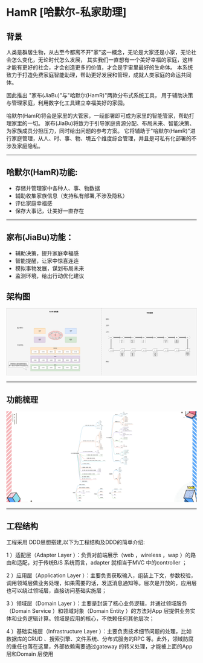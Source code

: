 # HamR [哈默尔-私家助理]

## 背景
人类是群居生物，从古至今都离不开"家"这一概念，无论是大家还是小家，无论社会怎么变化，无论时代怎么发展，
其实我们一直想有一个美好幸福的家庭，这样才能有更好的社会，才会创造更多的价值，才会是宇宙里最好的生命体。
本系统致力于打造免费家庭智能助理，帮助更好发展和管理，成就人类家庭的命运共同体。
  
因此推出 "家布(JiaBu)"与"哈默尔(HamR)"两款分布式系统工具，
用于辅助决策与管理家庭，利用数字化工具建立幸福美好的家园。

哈默尔(HamR)将会是家里的大管家，一经部署即可成为家里的智能管家，帮助打理家里的一切。
家布(JiaBu)将致力于引导家庭资源分配、布局未来、智能决策、为家族成员分担压力，同时给出问题的参考方案。
它将辅助于"哈默尔(HamR)"进行家庭管理，从人、时、事、物、境五个维度综合管理，并且是可私有化部署的不涉及家庭隐私。

---

## 哈默尔(HamR)功能:

- 存储并管理家中各种人、事、物数据
- 辅助收集家族信息（支持私有部署,不涉及隐私）
- 评估家庭幸福感
- 保存大事记，让美好一直存在

---

## 家布(JiaBu)功能：

- 辅助决策，提升家庭幸福感
- 智能提醒，让家中惊喜连连
- 模拟事物发展，谋划布局未来
- 监测环境，给出行动优化建议

## 架构图
![整理架构图](./img/hamr-架构.png)

---

## 功能梳理
![功能梳理图](./img/hamr-哈默尔私家助手.png)

---

## 工程结构

工程采用 DDD思想搭建,以下为工程结构及DDD的简单介绍:

1 ）适配层（Adapter Layer ）：负责对前端展示（web ，wireless ，wap ）的路由和适配，对于传统B/S 系统而言，adapter 就相当于MVC 中的controller ；

2 ）应用层（Application Layer ）：主要负责获取输入，组装上下文，参数校验，调用领域层做业务处理，如果需要的话，发送消息通知等。层次是开放的，应用层也可以绕过领域层，直接访问基础实施层；

3 ）领域层（Domain Layer ）：主要是封装了核心业务逻辑，并通过领域服务（Domain Service ）和领域对象（Domain Entity ）的方法对App 层提供业务实体和业务逻辑计算。领域是应用的核心，不依赖任何其他层次；

4 ）基础实施层（Infrastructure Layer ）：主要负责技术细节问题的处理，比如数据库的CRUD 、搜索引擎、文件系统、分布式服务的RPC 等。此外，领域防腐的重任也落在这里，外部依赖需要通过gateway 的转义处理，才能被上面的App 层和Domain 层使用

